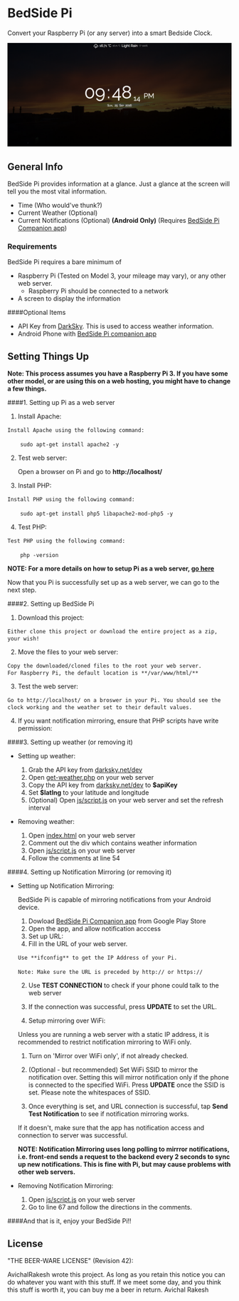 # BedSide Pi
Convert your Raspberry Pi (or any server) into a smart Bedside Clock.

![alt-tag](images/pi_image.png)

## General Info 
BedSide Pi provides information at a glance. Just a glance at the screen will tell you the most vital information. 
- Time (Who would've thunk?)
- Current Weather (Optional)
- Current Notifications (Optional) **(Android Only)** (Requires [BedSide Pi Companion app](https://play.google.com/store/apps/details?id=com.highonh2o.tabletoppi))

### Requirements
BedSide Pi requires a bare minimum of
- Raspberry Pi (Tested on Model 3, your mileage may vary), or any other web server.
  - Raspberry Pi should be connected to a network
- A screen to display the information

####Optional Items
- API Key from [DarkSky](https://darksky.net/dev/). This is used to access weather information.
- Android Phone with [BedSide Pi companion app](https://play.google.com/store/apps/details?id=com.highonh2o.tabletoppi)

## Setting Things Up 
**Note: This process assumes you have a Raspberry Pi 3. If you have some other model, or are using this on a web hosting, you might have to change a few things.**

####1. Setting up Pi as a web server
  1. Install Apache:
    
    Install Apache using the following command:
  
        sudo apt-get install apache2 -y
      
  2. Test web server:
  
      Open a browser on Pi and go to **http://localhost/**

  3. Install PHP:

    Install PHP using the following command:
  
        sudo apt-get install php5 libapache2-mod-php5 -y
  
  4. Test PHP:
  
    Test PHP using the following command:
    
        php -version


**NOTE: For a more details on how to setup Pi as a web server, [go here](https://www.raspberrypi.org/documentation/remote-access/web-server/apache.md)**

Now that you Pi is successfully set up as a web server, we can go to the next step.

####2. Setting up BedSide Pi
  
  1. Download this project:

    Either clone this project or download the entire project as a zip, your wish!
    
  2. Move the files to your web server:
  
    Copy the downloaded/cloned files to the root your web server.
    For Raspberry Pi, the default location is **/var/www/html/**

  3. Test the web server:
  
    Go to http://localhost/ on a broswer in your Pi. You should see the clock working and the weather set to their default values.

  4. If you want notification mirroring, ensure that PHP scripts have write permission:


####3. Setting up weather (or removing it)

  * Setting up weather:
    1. Grab the API key from [darksky.net/dev](https://darksky.net/dev/)
    2. Open [get-weather.php](get-weather.php) on your web server
    3. Copy the API key from [darksky.net/dev](https://darksky.net/dev/) to **$apiKey**
    4. Set **$latlng** to your latitude and longitude
    5. (Optional) Open [js/script.js](js/script.js) on your web server and set the refresh interval
    
  * Removing weather:
    1. Open [index.html](index.html) on your web server
    2. Comment out the div which contains weather information
    3. Open [js/script.js](js/script.js) on your web server
    4. Follow the comments at line 54
    

####4. Setting up Notification Mirroring (or removing it)

  * Setting up Notification Mirroring:

    BedSide Pi is capable of mirroring notifications from your Android device. 
  
    1. Dowload [BedSide Pi Companion app](https://play.google.com/store/apps/details?id=com.highonh2o.tabletoppi) from Google Play Store 
    2. Open the app, and allow notification acccess
    3. Set up URL:
      1. Fill in the URL of your web server. 
    
        Use **ifconfig** to get the IP Address of your Pi.
        
        Note: Make sure the URL is preceded by http:// or https://
        
      2. Use **TEST CONNECTION** to check if your phone could talk to the web server
      3. If the connection was successful, press **UPDATE** to set the URL.
      
    4. Setup mirroring over WiFi:
    
      Unless you are running a web server with a static IP address, it is recommended to restrict notification mirroring to WiFi only.
      
      1. Turn on 'Mirror over WiFi only', if not already checked.
      2. (Optional - but recommended) Set WiFi SSID to mirror the notification over. Setting this will mirror notification only if the phone is connected to the specified WiFi. Press **UPDATE** once the SSID is set. Please note the whitespaces of SSID.
      
    5. Once everything is set, and URL connection is successful, tap **Send Test Notification** to see if notification mirroring works. 
    
      If it doesn't, make sure that the app has notification access and connection to server was successful.
      
    **NOTE: Notification Mirroring uses long polling to mirrror notifications, i.e. front-end sends a request to the backend every 2 seconds to sync up new notifications. This is fine with Pi, but may cause problems with other web servers.**
      
  * Removing Notification Mirroring:
    
    1. Open [js/script.js](js/script.js) on your web server
    2. Go to line 67 and follow the directions in the comments.

####And that is it, enjoy your BedSide Pi!!

## License

"THE BEER-WARE LICENSE" (Revision 42):

AvichalRakesh  wrote this project. As long as you retain this notice you can do whatever you want with this stuff. If we meet some day, and you think this stuff is worth it, you can buy me a beer in return. Avichal Rakesh
